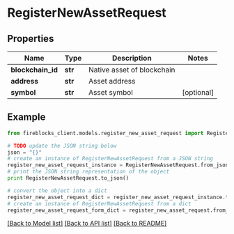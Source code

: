 # RegisterNewAssetRequest


## Properties

Name | Type | Description | Notes
------------ | ------------- | ------------- | -------------
**blockchain_id** | **str** | Native asset of blockchain | 
**address** | **str** | Asset address | 
**symbol** | **str** | Asset symbol | [optional] 

## Example

```python
from fireblocks_client.models.register_new_asset_request import RegisterNewAssetRequest

# TODO update the JSON string below
json = "{}"
# create an instance of RegisterNewAssetRequest from a JSON string
register_new_asset_request_instance = RegisterNewAssetRequest.from_json(json)
# print the JSON string representation of the object
print RegisterNewAssetRequest.to_json()

# convert the object into a dict
register_new_asset_request_dict = register_new_asset_request_instance.to_dict()
# create an instance of RegisterNewAssetRequest from a dict
register_new_asset_request_form_dict = register_new_asset_request.from_dict(register_new_asset_request_dict)
```
[[Back to Model list]](../README.md#documentation-for-models) [[Back to API list]](../README.md#documentation-for-api-endpoints) [[Back to README]](../README.md)


